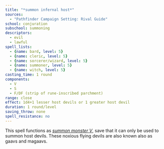 ```yaml
---
title: "*summon infernal host*"
sources:
  - "Pathfinder Campaign Setting: Rival Guide"
school: conjuration
subschool: summoning
descriptors:
  - evil
  - lawful
spell_lists:
  - {name: bard, level: 5}
  - {name: cleric, level: 5}
  - {name: sorcerer/wizard, level: 5}
  - {name: summoner, level: 5}
  - {name: witch, level: 5}
casting_time: 1 round
components:
  - V
  - S
  - F/DF (strip of rune-inscribed parchment)
range: close
effect: 1d4+1 lesser host devils or 1 greater host devil
duration: 1 round/level
saving_throw: none
spell_resistance: no
---
```


This spell functions as [*summon monster V*](/spells/summon-monster-v), save that it can only be used to summon host devils. These noxious flying devils are also known also as gaavs and magaavs.
